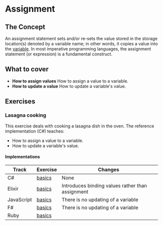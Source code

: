 # Assignment

## The Concept

An assignment statement sets and/or re-sets the value stored in the storage location(s) denoted by a variable name; in other words, it copies a value into the [variable][concept-variables]. In most imperative programming languages, the assignment statement (or expression) is a fundamental construct.

## What to cover

- **How to assign values** How to assign a value to a variable.
- **How to update a value** How to update a variable's value.

## Exercises

### Lasagna cooking

This exercise deals with cooking a lasagna dish in the oven. The reference implementation (C#) teaches:

- How to assign a value to a variable.
- How to update a variable's value.

#### Implementations

| Track      | Exercise                            | Changes                                          |
| ---------- | ----------------------------------- | ------------------------------------------------ |
| C#         | [basics][implementation-csharp]     | None                                             |
| Elixir     | [basics][implementation-elixir]     | Introduces binding values rather than assignment |
| JavaScript | [basics][implementation-javascript] | There is no updating of a variable               |
| F#         | [basics][implementation-fsharp]     | There is no updating of a variable               |
| Ruby       | [basics][implementation-ruby]       |                                                  |

[implementation-csharp]: ../../languages/csharp/exercises/concept/basics/.docs/introduction.md
[implementation-elixir]: ../../languages/elixir/exercises/concept/lasagna/.docs/introduction.md
[implementation-fsharp]: ../../languages/fsharp/exercises/concept/basics/.docs/introduction.md
[implementation-javascript]: ../../languages/javascript/exercises/concept/basics/.docs/introduction.md
[implementation-ruby]: ../../languages/ruby/exercises/concept/basics/.docs/introduction.md
[concept-variables]: ./variables.md
